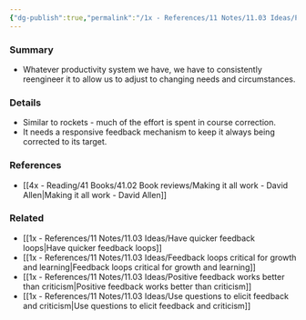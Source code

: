 ```yaml
---
{"dg-publish":true,"permalink":"/1x - References/11 Notes/11.03 Ideas/Productivity systems need a course-correction method/","title":"Productivity systems need a course-correction method","noteIcon":"","created":"2023-10-22T21:19:49.000+03:00","updated":"2024-02-14T20:18:24.974+03:00"}
---
```



### Summary
- Whatever productivity system we have, we have to consistently reengineer it to allow us to adjust to changing needs and circumstances.

### Details
- Similar to rockets - much of the effort is spent in course correction.
- It needs a responsive feedback mechanism to keep it always being corrected to its target.

### References
- [[4x - Reading/41 Books/41.02 Book reviews/Making it all work - David Allen\|Making it all work - David Allen]]
### Related
- [[1x - References/11 Notes/11.03 Ideas/Have quicker feedback loops\|Have quicker feedback loops]]
- [[1x - References/11 Notes/11.03 Ideas/Feedback loops critical for growth and learning\|Feedback loops critical for growth and learning]]
- [[1x - References/11 Notes/11.03 Ideas/Positive feedback works better than criticism\|Positive feedback works better than criticism]]
- [[1x - References/11 Notes/11.03 Ideas/Use questions to elicit feedback and criticism\|Use questions to elicit feedback and criticism]]
